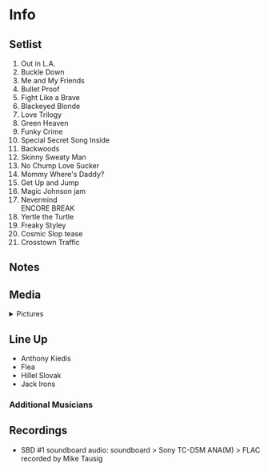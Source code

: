 # Info

## Setlist

1. Out in L.A.
2. Buckle Down
3. Me and My Friends
4. Bullet Proof
5. Fight Like a Brave
6. Blackeyed Blonde
7. Love Trilogy
8. Green Heaven
9. Funky Crime
10. Special Secret Song Inside
11. Backwoods
12. Skinny Sweaty Man
13. No Chump Love Sucker
14. Mommy Where's Daddy?
15. Get Up and Jump
16. Magic Johnson jam
17. Nevermind
<br> ENCORE BREAK
18. Yertle the Turtle
19. Freaky Styley
20. Cosmic Slop tease
21. Crosstown Traffic

## Notes

## Media 

<details>
  <summary>Pictures</summary>
  <!--<img alt="Setlist" title="Setlist" src="_.jpg" height="200" />
  <img alt="Clipping" title="Clipping" src="_.jpg" height="200" />
  <img alt="Flyer" title="Flyer" src="_.jpg" height="200" />-->
</details>

## Line Up

* Anthony Kiedis
* Flea
* Hillel Slovak
* Jack Irons

### Additional Musicians

## Recordings

* SBD #1 soundboard audio: soundboard > Sony TC-D5M ANA(M) > FLAC recorded by Mike Tausig
